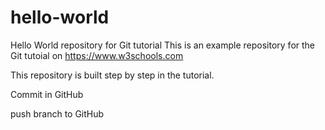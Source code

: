 # hello-world
Hello World repository for Git tutorial
This is an example repository for the Git tutoial on https://www.w3schools.com

This repository is built step by step in the tutorial.

Commit in GitHub

push branch to GitHub